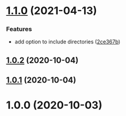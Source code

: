 # [1.1.0](https://github.com/bconnorwhite/file-exists-safe/compare/v1.0.2...v1.1.0) (2021-04-13)


### Features

* add option to include directories ([2ce367b](https://github.com/bconnorwhite/file-exists-safe/commit/2ce367b1ac66810cc93599aacd431b8a66d166ae))



## [1.0.2](https://github.com/bconnorwhite/file-exists-safe/compare/v1.0.1...v1.0.2) (2020-10-04)



## [1.0.1](https://github.com/bconnorwhite/file-exists-safe/compare/v1.0.0...v1.0.1) (2020-10-04)



# 1.0.0 (2020-10-03)



